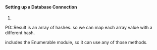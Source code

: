 #### Setting up a Database Connection

1.

PG::Result is an array of hashes.  so we can map each array value
with a different hash.

includes the Enumerable module, so it can use any of those methods.